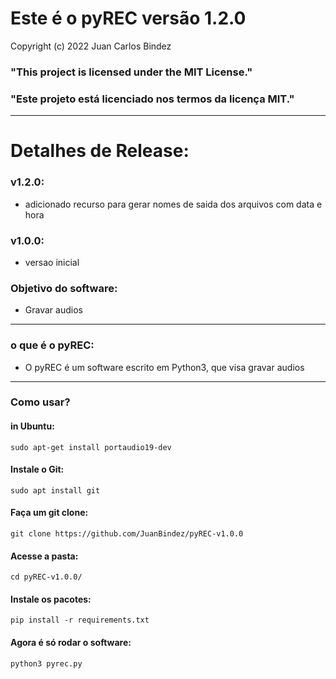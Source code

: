 # Este é o pyREC versão 1.2.0

Copyright (c) 2022 Juan Carlos Bindez

### "This project is licensed under the MIT License."

### "Este projeto está licenciado nos termos da licença MIT."

----------

# Detalhes de Release:

### v1.2.0:

- adicionado recurso para gerar nomes de saida dos arquivos com data e hora

### v1.0.0:

- versao inicial



### Objetivo do software:

- Gravar audios

----------
### o que é o pyREC:

- O pyREC é um software escrito em Python3, que visa gravar audios

----------
### Como usar?

#### in Ubuntu:

    sudo apt-get install portaudio19-dev


#### Instale o Git:

    sudo apt install git

#### Faça um git clone:

    git clone https://github.com/JuanBindez/pyREC-v1.0.0
    
#### Acesse a pasta:

    cd pyREC-v1.0.0/
    
#### Instale os pacotes:

    pip install -r requirements.txt
    
#### Agora é só rodar o software:

    python3 pyrec.py

